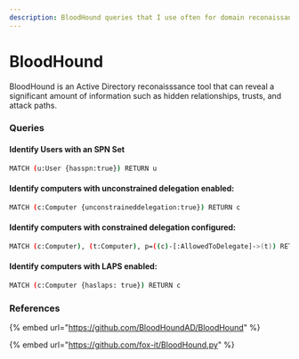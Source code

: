 ```yaml
---
description: BloodHound queries that I use often for domain reconaissance.
---
```


# BloodHound

BloodHound is an Active Directory reconaisssance tool that can reveal a significant amount of information such as hidden relationships, trusts, and attack paths.&#x20;

### Queries

#### Identify Users with an SPN Set

```bash
MATCH (u:User {hasspn:true}) RETURN u
```

#### Identify computers with unconstrained delegation enabled:

```bash
MATCH (c:Computer {unconstraineddelegation:true}) RETURN c
```

#### Identify computers with constrained delegation configured:

```bash
MATCH (c:Computer), (t:Computer), p=((c)-[:AllowedToDelegate]->(t)) RETURN p
```

#### Identify computers with LAPS enabled:

```bash
MATCH (c:Computer {haslaps: true}) RETURN c
```

### References

{% embed url="https://github.com/BloodHoundAD/BloodHound" %}

{% embed url="https://github.com/fox-it/BloodHound.py" %}
